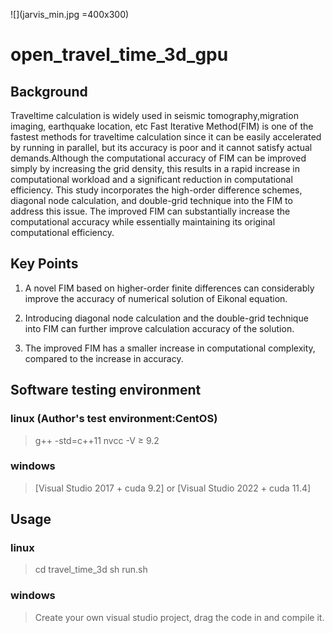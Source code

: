 ![](jarvis_min.jpg =400x300)
# open_travel_time_3d_gpu

## Background
Traveltime calculation is widely used in seismic tomography,migration imaging, earthquake location, etc Fast Iterative Method(FIM) is one of the fastest methods for traveltime calculation since it can be easily accelerated by running in parallel, but its accuracy is poor and it cannot satisfy actual demands.Although the computational accuracy of FIM can be improved simply by increasing the grid density, this results in a rapid increase in computational workload and a significant reduction in computational efficiency. This study incorporates the high-order difference schemes, diagonal node calculation, and double-grid technique into the FIM to address this issue. The improved FIM can substantially increase the computational accuracy while essentially maintaining its original computational efficiency.

## **Key Points**
1. A novel FIM based on higher-order finite differences can considerably improve the accuracy of numerical solution of Eikonal equation.

2. Introducing diagonal node calculation and the double-grid technique into FIM can further improve calculation accuracy of the solution.

3. The improved FIM has a smaller increase in computational complexity, compared to the increase in accuracy.

## Software testing environment
### linux (Author's test environment:CentOS)
>g++ -std=c++11
>nvcc -V $\geqslant$ 9.2
### windows
>[Visual Studio 2017 + cuda 9.2] or [Visual Studio 2022 + cuda 11.4]

## Usage
 ### linux
 > cd travel_time_3d
 > sh run.sh

### windows
>Create your own visual studio project, drag the code in and compile it.

